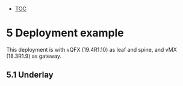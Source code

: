 * [TOC](Multi-Site.md#toc)

# 5 Deployment example

This deployment is with vQFX (19.4R1.10) as leaf and spine, and vMX (18.3R1.9) as gateway.

## 5.1 Underlay


